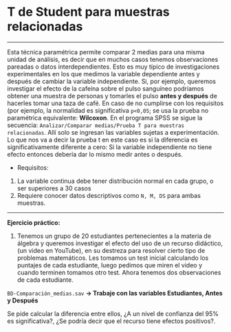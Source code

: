 # T de Student para muestras relacionadas
***
Esta técnica paramétrica permite comparar 2 medias para una misma unidad de análisis, es decir que en muchos casos tenemos observaciones pareadas o datos interdependientes. Esto es muy típico de investigaciones experimentales en los que medimos la variable dependiente antes y después de cambiar la variable independiente. Si, por ejemplo, queremos investigar el efecto de la cafeína sobre el pulso sanguíneo podríamos obtener una muestra de personas y tomarles el pulso **antes y después** de hacerles tomar una taza de café. En caso de no cumplirse con los requisitos (por ejemplo, la normalidad es significativa `p<0,05`; se usa la prueba no paramétrica equivalente: **Wilcoxon**. En el programa SPSS se sigue la secuencia: `Analizar/Comparar medias/Prueba T para muestras relacionadas`. Allí solo se ingresan las variables sujetas a experimentación.
Lo que nos va a decir la prueba t en este caso es si la diferencia es significativamente diferente a cero: Si la variable independiente no tiene efecto entonces debería dar lo mismo medir antes o después.

* Requisitos:
1) La variable continua debe tener distribución normal en cada grupo, o ser superiores a 30 casos
2) Requiere conocer datos descriptivos como `N, M, DS` para ambas muestras.
***
**Ejercicio práctico:**

1. Tenemos un grupo de 20 estudiantes pertenecientes a la materia de álgebra y queremos investigar el efecto del uso de un recurso didáctico, (un video en YouTube), en su destreza para resolver cierto tipo de problemas matemáticos. Les tomamos un test inicial calculando los puntajes de cada estudiante, luego pedimos que miren el video y cuando terminen tomamos otro test. Ahora tenemos dos observaciones de cada estudiante. 

`BD-Comparación_medias.sav` **-> Trabaje con las variables Estudiantes, Antes y Después**

Se pide calcular la diferencia entre ellos, ¿A un nivel de confianza del 95% es significativa?, ¿Se podría decir que el recurso tiene efectos positivos?.
